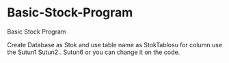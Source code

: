 # Basic-Stock-Program
 Basic Stock Program

Create Database as Stok and use table name as StokTablosu for column use the Sutun1 Sutun2.. Sutun6 or you can change it on the code.
